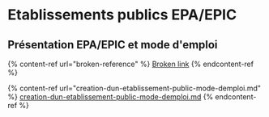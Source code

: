 # Etablissements publics EPA/EPIC

## Présentation EPA/EPIC et mode d'emploi

{% content-ref url="broken-reference" %}
[Broken link](broken-reference)
{% endcontent-ref %}

{% content-ref url="creation-dun-etablissement-public-mode-demploi.md" %}
[creation-dun-etablissement-public-mode-demploi.md](creation-dun-etablissement-public-mode-demploi.md)
{% endcontent-ref %}

